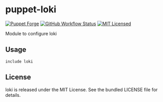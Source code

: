 puppet-loki
===========

[![Puppet Forge](https://img.shields.io/puppetforge/v/halyard/loki.svg)](https://forge.puppetlabs.com/halyard/loki)
[![GitHub Workflow Status](https://img.shields.io/actions/github/workflow/status/halyard/puppet-loki/build.yml?branch=main)](https://github.com/halyard/puppet-loki/actions)
[![MIT Licensed](http://img.shields.io/badge/license-MIT-green.svg?style=flat)](https://tldrlegal.com/license/mit-license)

Module to configure loki

## Usage

```puppet
include loki
```
## License

loki is released under the MIT License. See the bundled LICENSE file for details.

